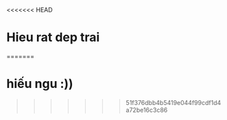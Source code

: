 <<<<<<< HEAD
# Hieu rat dep trai
=======
# hiếu ngu :))
>>>>>>> 51f376dbb4b5419e044f99cdf1d4a72be16c3c86
